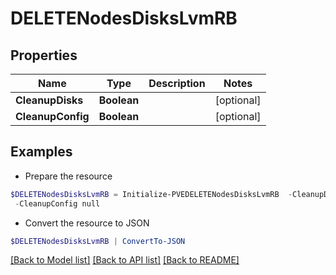 # DELETENodesDisksLvmRB
## Properties

Name | Type | Description | Notes
------------ | ------------- | ------------- | -------------
**CleanupDisks** | **Boolean** |  | [optional] 
**CleanupConfig** | **Boolean** |  | [optional] 

## Examples

- Prepare the resource
```powershell
$DELETENodesDisksLvmRB = Initialize-PVEDELETENodesDisksLvmRB  -CleanupDisks null `
 -CleanupConfig null
```

- Convert the resource to JSON
```powershell
$DELETENodesDisksLvmRB | ConvertTo-JSON
```

[[Back to Model list]](../README.md#documentation-for-models) [[Back to API list]](../README.md#documentation-for-api-endpoints) [[Back to README]](../README.md)

